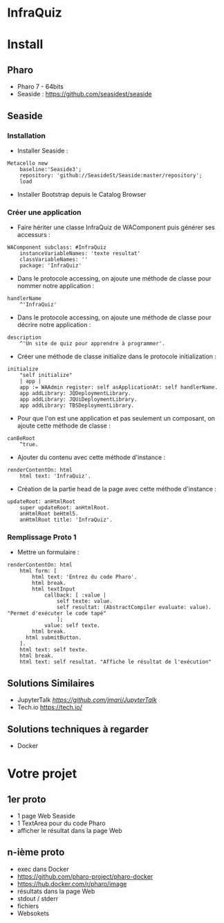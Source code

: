 # InfraQuiz

# Install

## Pharo 

- Pharo 7 - 64bits
- Seaside : https://github.com/seasidest/seaside

## Seaside

### Installation

- Installer Seaside :

```Smalltalk
Metacello new
    baseline:'Seaside3';
    repository: 'github://SeasideSt/Seaside:master/repository';
    load
```
- Installer Bootstrap depuis le Catalog Browser

### Créer une application

- Faire hériter une classe InfraQuiz de WAComponent puis générer ses accessurs :

```Smalltalk
WAComponent subclass: #InfraQuiz
	instanceVariableNames: 'texte resultat'
	classVariableNames: ''
	package: 'InfraQuiz'
```

- Dans le protocole accessing, on ajoute une méthode de classe pour nommer notre application :

```Smalltalk
handlerName
	^'InfraQuiz'
```
- Dans le protocole accessing, on ajoute une méthode de classe pour décrire notre application :

```Smalltalk
description
	^'Un site de quiz pour apprendre à programmer'.
```

- Créer une méthode de classe initialize dans le protocole initialization :

```Smalltalk
initialize
    "self initialize"
    | app |
    app := WAAdmin register: self asApplicationAt: self handlerName.
    app addLibrary: JQDeploymentLibrary.
    app addLibrary: JQUiDeploymentLibrary.
    app addLibrary: TBSDeploymentLibrary.
```
- Pour que l'on est une application et pas seulement un composant, on ajoute cette méthode de classe :

```Smalltalk
canBeRoot
	^true.
```

- Ajouter du contenu avec cette méthode d'instance :

```Smalltalk
renderContentOn: html
	html text: 'InfraQuiz'.
```

- Création de la partie head de la page avec cette méthode d'instance :

```Smalltalk
updateRoot: anHtmlRoot
	super updateRoot: anHtmlRoot.
	anHtmlRoot beHtml5.
	anHtmlRoot title: 'InfraQuiz'.
```

### Remplissage Proto 1

- Mettre un formulaire :

```Smalltalk
renderContentOn: html
	html form: [
		html text: 'Entrez du code Pharo'.
		html break.
		html textInput
			callback: [ :value | 
				self texte: value.
				self resultat: (AbstractCompiler evaluate: value). "Permet d'exécuter le code tapé"
				];
			value: self texte.
		html break.
      html submitButton.
	].
	html text: self texte.
	html break.
	html text: self resultat. "Affiche le résultat de l'exécution"
```

## Solutions Similaires 

- JupyterTalk *https://github.com/jmari/JupyterTalk*
- Tech.io https://tech.io/

## Solutions techniques à regarder 

- Docker

# Votre projet

## 1er proto

- 1 page Web Seaside
- 1 TextArea pour du code Pharo
- afficher le résultat dans la page Web

## n-ième proto

- exec dans Docker 
- https://github.com/pharo-project/pharo-docker
- https://hub.docker.com/r/pharo/image
- résultats dans la page Web
- stdout / stderr
- fichiers
- Websokets


